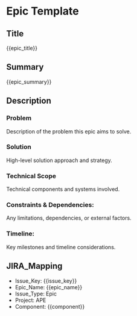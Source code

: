 # Epic Template

## Title
{{epic_title}}

## Summary
{{epic_summary}}

## Description

### Problem
Description of the problem this epic aims to solve.

### Solution
High-level solution approach and strategy.

### Technical Scope
Technical components and systems involved.

### Constraints & Dependencies:
Any limitations, dependencies, or external factors.

### Timeline:
Key milestones and timeline considerations.

## JIRA_Mapping
- Issue_Key: {{issue_key}}
- Epic_Name: {{epic_name}}
- Issue_Type: Epic
- Project: APE
- Component: {{component}}